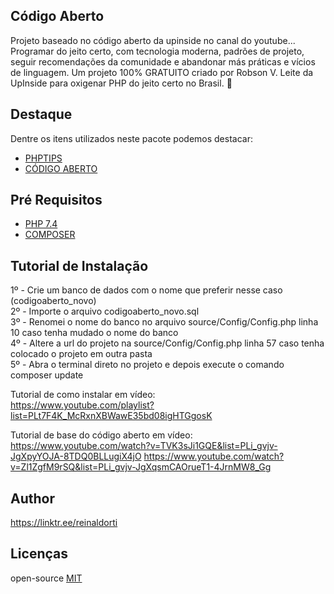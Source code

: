 
## Código Aberto
Projeto baseado no código aberto da upinside no canal do youtube...
Programar do jeito certo, com tecnologia moderna, padrões de projeto, seguir recomendações da comunidade e abandonar más práticas e vícios de linguagem.
Um projeto 100% GRATUITO criado por Robson V. Leite da UpInside para oxigenar PHP do jeito certo no Brasil. 🐘

## Destaque
Dentre os itens utilizados neste pacote podemos destacar:
* [PHPTIPS](https://www.youtube.com/watch?v=Zl1ZgfM9rSQ&list=PLi_gvjv-JgXqsmCAOrueT1-4JrnMW8_Gg)
* [CÓDIGO ABERTO](https://www.youtube.com/watch?v=TVK3sJi1GQE&list=PLi_gvjv-JgXpyYOJA-8TDQ0BLLugiX4jO)

## Pré Requisitos
* [PHP 7.4](https://www.php.net/downloads.php)
* [COMPOSER](https://getcomposer.org/)

## Tutorial de Instalação
1º - Crie um banco de dados com o nome que preferir nesse caso (codigoaberto_novo)<br/>
2º - Importe o arquivo codigoaberto_novo.sql<br/>
3º - Renomei o nome do banco no arquivo source/Config/Config.php linha 10 caso tenha mudado o nome do banco<br/>
4º - Altere a url do projeto na source/Config/Config.php linha 57 caso tenha colocado o projeto em outra pasta<br/>
5º - Abra o terminal direto no projeto e depois execute o comando composer update

Tutorial de como instalar em vídeo:<br/>
https://www.youtube.com/playlist?list=PLt7F4K_McRxnXBWawE35bd08igHTGgosK

Tutorial de base do código aberto em vídeo:<br/>
https://www.youtube.com/watch?v=TVK3sJi1GQE&list=PLi_gvjv-JgXpyYOJA-8TDQ0BLLugiX4jO
https://www.youtube.com/watch?v=Zl1ZgfM9rSQ&list=PLi_gvjv-JgXqsmCAOrueT1-4JrnMW8_Gg

## Author
https://linktr.ee/reinaldorti

## Licenças
open-source [MIT](http://opensource.org/licenses/MIT)
